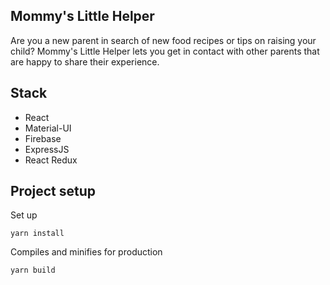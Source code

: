## Mommy's Little Helper
Are you a new parent in search of new food recipes or tips on raising your child? Mommy's Little Helper lets you get in contact with other parents that are happy to share their experience.

## Stack
* React
* Material-UI 
* Firebase 
* ExpressJS 
* React Redux

## Project setup
Set up

`yarn install`

Compiles and minifies for production

`yarn build`
